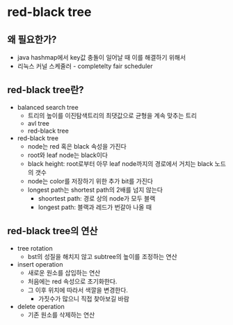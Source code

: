 # red-black tree

## 왜 필요한가?

- java hashmap에서  key값 충돌이 일어날 때 이를 해결하기 위해서
- 리눅스 커널 스케줄러 - completelty fair scheduler

## red-black tree란?

- balanced search tree
  - 트리의 높이를 이진탐색트리의 최댓값으로 균형을 계속 맞추는 트리
  - avl tree
  - red-black tree
- red-black tree
  - node는 red 혹은 black 속성을 가진다
  - root와 leaf node는 black이다
  - black height: root로부터 아무 leaf node까지의 경로에서 거치는 black 노드의 갯수
  - node는 color를 저장하기 위한 추가 bit를 가진다
  - longest path는 shortest path의 2배를 넘지 않는다
    - shoortest path: 경로 상의 node가 모두 블랙
    - longest path: 블랙과 레드가 번갈아 나올 때

## red-black tree의 연산

- tree rotation
  - bst의 성질을 해치지 않고 subtree의 높이를 조정하는 연산
- insert operation
  - 새로운 원소를 삽입하는 연산
  - 처음에는 red 속성으로 초기화한다.
  - 그 이후 위치에 따라서 색깔을 변경한다.
    - 가짓수가 많으니 직접 찾아보길 바람
- delete operation
  - 기존 원소를 삭제하는 연산